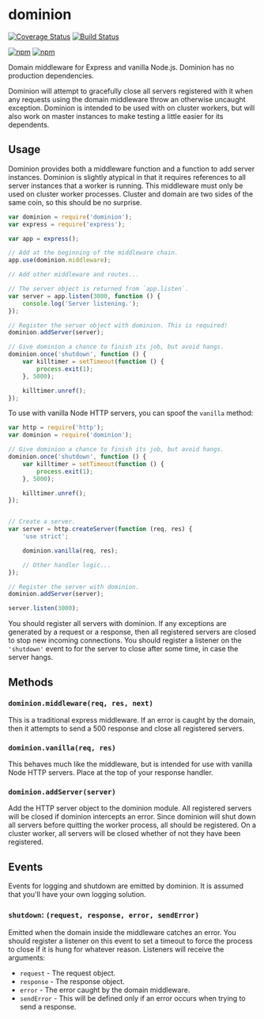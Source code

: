 # dominion

[![Coverage Status](https://img.shields.io/coveralls/qubyte/dominion.svg?style=flat)](https://coveralls.io/r/qubyte/dominion?branch=master)
[![Build Status](https://img.shields.io/travis/qubyte/dominion/master.svg?style=flat)](https://travis-ci.org/qubyte/dominion)

[![npm](https://img.shields.io/npm/v/dominion.svg?style=flat)](https://npmjs.org/dominion)
[![npm](https://img.shields.io/github/release/qubyte/dominion.svg?style=flat)](https://github.com/qubyte/dominion/releases)

Domain middleware for Express and vanilla Node.js. Dominion has no production dependencies.

Dominion will attempt to gracefully close all servers registered with it when any requests using
the domain middleware throw an otherwise uncaught exception. Dominion is intended to be used with
on cluster workers, but will also work on master instances to make testing a little easier for its
dependents.

## Usage

Dominion provides both a middleware function and a function to add server instances. Dominion is
slightly atypical in that it requires references to all server instances that a worker is running.
This middleware must only be used on cluster worker processes. Cluster and domain are two sides of
the same coin, so this should be no surprise.

```javascript
var dominion = require('dominion');
var express = require('express');

var app = express();

// Add at the beginning of the middleware chain.
app.use(dominion.middleware);

// Add other middleware and routes...

// The server object is returned from `app.listen`.
var server = app.listen(3000, function () {
    console.log('Server listening.');
});

// Register the server object with dominion. This is required!
dominion.addServer(server);

// Give dominion a chance to finish its job, but avoid hangs.
dominion.once('shutdown', function () {
    var killtimer = setTimeout(function () {
        process.exit(1);
    }, 5000);

    killtimer.unref();
});
```

To use with vanilla Node HTTP servers, you can spoof the `vanilla` method:

```javascript
var http = require('http');
var dominion = require('dominion');

// Give dominion a chance to finish its job, but avoid hangs.
dominion.once('shutdown', function () {
    var killtimer = setTimeout(function () {
        process.exit(1);
    }, 5000);

    killtimer.unref();
});


// Create a server.
var server = http.createServer(function (req, res) {
    'use strict';

    dominion.vanilla(req, res);

    // Other handler logic...
});

// Register the server with dominion.
dominion.addServer(server);

server.listen(3000);
```

You should register all servers with dominion. If any exceptions are generated by a request or a
response, then all registered servers are closed to stop new incoming connections. You should
register a listener on the `'shutdown'` event to for the server to close after some time, in case
the server hangs.

## Methods

### `dominion.middleware(req, res, next)`

This is a traditional express middleware. If an error is caught by the domain, then it attempts to
send a 500 response and close all registered servers.

### `dominion.vanilla(req, res)`

This behaves much like the middleware, but is intended for use with vanilla Node HTTP servers.
Place at the top of your response handler.

### `dominion.addServer(server)`

Add the HTTP server object to the dominion module. All registered servers will be closed if dominion
intercepts an error. Since dominion will shut down all servers before quitting the worker process,
all should be registered. On a cluster worker, all servers will be closed whether of not they have
been registered.

## Events

Events for logging and shutdown are emitted by dominion. It is assumed that you'll have your own
logging solution.

### `shutdown`: `(request, response, error, sendError)`

Emitted when the domain inside the middleware catches an error. You should register a listener on
this event to set a timeout to force the process to close if it is hung for whatever reason.
Listeners will receive the arguments:

 - `request` - The request object.
 - `response` - The response object.
 - `error` - The error caught by the domain middleware.
 - `sendError` - This will be defined only if an error occurs when trying to send a response.
